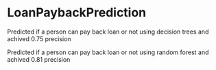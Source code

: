 # LoanPaybackPrediction
Predicted if a person can pay back loan or not using decision trees and achived 0.75 precision

Predicted if a person can pay back loan or not using random forest and achived 0.81 precision
